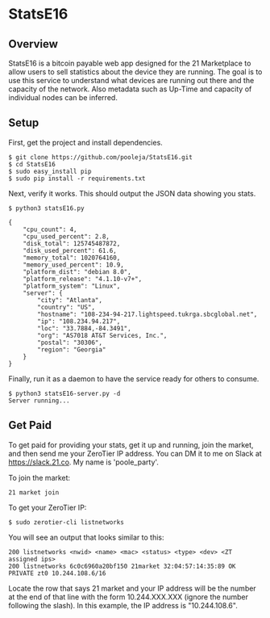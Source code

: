# StatsE16

## Overview
StatsE16 is a bitcoin payable web app designed for the 21 Marketplace to allow users to sell statistics about the device they are running.  The goal is to use this service to understand what devices are running out there and the capacity of the network.  Also metadata such as Up-Time and capacity of individual nodes can be inferred.


## Setup

First, get the project and install dependencies.

```
$ git clone https://github.com/pooleja/StatsE16.git
$ cd StatsE16
$ sudo easy_install pip
$ sudo pip install -r requirements.txt
```

Next, verify it works.  This should output the JSON data showing you stats.
```
$ python3 statsE16.py

{
    "cpu_count": 4,
    "cpu_used_percent": 2.8,
    "disk_total": 125745487872,
    "disk_used_percent": 61.6,
    "memory_total": 1020764160,
    "memory_used_percent": 10.9,
    "platform_dist": "debian 8.0",
    "platform_release": "4.1.10-v7+",
    "platform_system": "Linux",
    "server": {
        "city": "Atlanta",
        "country": "US",
        "hostname": "108-234-94-217.lightspeed.tukrga.sbcglobal.net",
        "ip": "108.234.94.217",
        "loc": "33.7884,-84.3491",
        "org": "AS7018 AT&T Services, Inc.",
        "postal": "30306",
        "region": "Georgia"
    }
}
```

Finally, run it as a daemon to have the service ready for others to consume.
```
$ python3 statsE16-server.py -d
Server running...
```

## Get Paid
To get paid for providing your stats, get it up and running, join the market, and then send me your ZeroTier IP address.  You can DM it to me on Slack at https://slack.21.co.  My name is 'poole_party'.

To join the market:
```
21 market join
```

To get your ZeroTier IP:
```
$ sudo zerotier-cli listnetworks
```
You will see an output that looks similar to this:
```
200 listnetworks <nwid> <name> <mac> <status> <type> <dev> <ZT assigned ips>
200 listnetworks 6c0c6960a20bf150 21market 32:04:57:14:35:89 OK PRIVATE zt0 10.244.108.6/16
```
Locate the row that says 21 market and your IP address will be the number at the end of that line with the form 10.244.XXX.XXX (ignore the number following the slash).  In this example, the IP address is "10.244.108.6".
